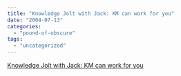 ```yaml
---
title: "Knowledge Jolt with Jack: KM can work for you"
date: "2004-07-13"
categories: 
  - "pound-of-obscure"
tags: 
  - "uncategorized"
---
```


[Knowledge Jolt with Jack: KM can work for you](http://jackvinson.com/archives/2004/06/23/km_can_work_for_you.html)
